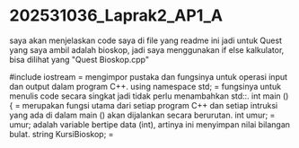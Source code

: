 # 202531036_Laprak2_AP1_A
saya akan menjelaskan code saya di file yang readme ini
jadi untuk Quest yang saya ambil adalah bioskop, jadi saya menggunakan if else kalkulator, bisa dilihat yang "Quest Bioskop.cpp"

#include iostream = mengimpor pustaka dan fungsinya untuk operasi input dan output dalam program C++.
using namespace std; = fungsinya untuk menulis code secara singkat jadi tidak perlu menambahkan std::.
int main () { = merupakan fungsi utama dari setiap program C++ dan setiap intruksi yang ada di dalam main () akan dijalankan secara berurutan.
int umur; = umur; adalah variable bertipe data (int), artinya ini menyimpan nilai bilangan bulat.
string KursiBioskop; = 
